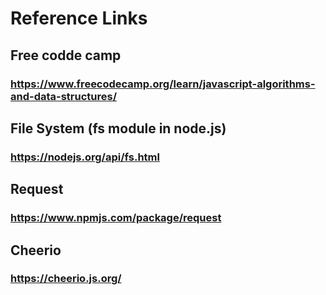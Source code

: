 # Reference Links

## Free codde camp
### https://www.freecodecamp.org/learn/javascript-algorithms-and-data-structures/

## File System (fs module in node.js)
### https://nodejs.org/api/fs.html

## Request
### https://www.npmjs.com/package/request

## Cheerio
### https://cheerio.js.org/